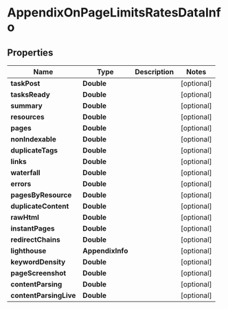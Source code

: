 # AppendixOnPageLimitsRatesDataInfo


## Properties

| Name | Type | Description | Notes |
|------------ | ------------- | ------------- | -------------|
**taskPost** | **Double** |  |[optional]|
**tasksReady** | **Double** |  |[optional]|
**summary** | **Double** |  |[optional]|
**resources** | **Double** |  |[optional]|
**pages** | **Double** |  |[optional]|
**nonIndexable** | **Double** |  |[optional]|
**duplicateTags** | **Double** |  |[optional]|
**links** | **Double** |  |[optional]|
**waterfall** | **Double** |  |[optional]|
**errors** | **Double** |  |[optional]|
**pagesByResource** | **Double** |  |[optional]|
**duplicateContent** | **Double** |  |[optional]|
**rawHtml** | **Double** |  |[optional]|
**instantPages** | **Double** |  |[optional]|
**redirectChains** | **Double** |  |[optional]|
**lighthouse** | **AppendixInfo** |  |[optional]|
**keywordDensity** | **Double** |  |[optional]|
**pageScreenshot** | **Double** |  |[optional]|
**contentParsing** | **Double** |  |[optional]|
**contentParsingLive** | **Double** |  |[optional]|